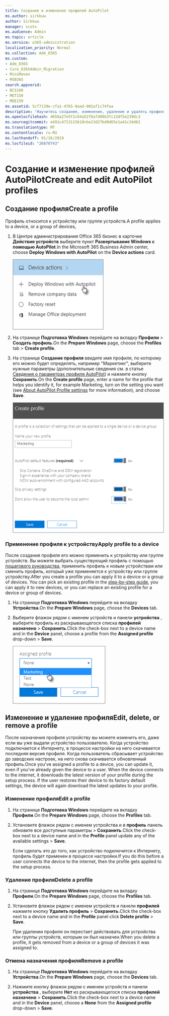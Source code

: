 ```yaml
---
title: Создание и изменение профилей AutoPilot
ms.author: sirkkuw
author: Sirkkuw
manager: scotv
ms.audience: Admin
ms.topic: article
ms.service: o365-administration
localization_priority: Normal
ms.collection: Adm_O365
ms.custom:
- Adm_O365
- Core_O365Admin_Migration
- MiniMaven
- MSB365
search.appverid:
- BCS160
- MET150
- MOE150
ms.assetid: 5cf7139e-cfa1-4765-8aad-001af1c74faa
description: 'Научитесь создание, изменение, удаление и удалять профили автопилот. '
ms.openlocfilehash: 4658a27e5f2c64a52f8a7d08b3fc13df5e239dc3
ms.sourcegitcommit: e491c4713115610cbe13d2fbd0d65e1a41c34d62
ms.translationtype: MT
ms.contentlocale: ru-RU
ms.lasthandoff: 01/16/2019
ms.locfileid: "26870743"
---
```

# <a name="create-and-edit-autopilot-profiles"></a><span data-ttu-id="9e4c2-103">Создание и изменение профилей AutoPilot</span><span class="sxs-lookup"><span data-stu-id="9e4c2-103">Create and edit AutoPilot profiles</span></span>

## <a name="create-a-profile"></a><span data-ttu-id="9e4c2-104">Создание профиля</span><span class="sxs-lookup"><span data-stu-id="9e4c2-104">Create a profile</span></span>

<span data-ttu-id="9e4c2-105">Профиль относится к устройству или группе устройств.</span><span class="sxs-lookup"><span data-stu-id="9e4c2-105">A profile applies to a device, or a group of devices,</span></span>
  
1. <span data-ttu-id="9e4c2-106">В Центре администрирования Office 365 бизнес в карточке **Действия устройств** выберите пункт **Развертывание Windows с помощью AutoPilot**.</span><span class="sxs-lookup"><span data-stu-id="9e4c2-106">In the Microsoft 365 Business Admin center, choose **Deploy Windows with AutoPilot** on the **Device actions** card.</span></span> 
    
    ![On the Device actions card, choose Deploy Windows with Autopilot.](media/160d5c2a-11a8-48f9-a8aa-70f084b85448.png)
  
2. <span data-ttu-id="9e4c2-108">На странице **Подготовка Windows** перейдите на вкладку **Профили** \> **Создать профиль**.</span><span class="sxs-lookup"><span data-stu-id="9e4c2-108">On the **Prepare Windows** page, choose the **Profiles** tab \> **Create profile**.</span></span>
    
3. <span data-ttu-id="9e4c2-109">На странице **Создание профиля** введите имя профиля, по которому его можно будет определять, например "Маркетинг", выберите нужные параметры (дополнительные сведения см. в статье [Сведения о параметрах профиля AutoPilot](autopilot-profile-settings.md)) и нажмите кнопку **Сохранить**.</span><span class="sxs-lookup"><span data-stu-id="9e4c2-109">On the **Create profile** page, enter a name for the profile that helps you identify it, for example Marketing, turn on the setting you want (see [About AutoPilot Profile settings](autopilot-profile-settings.md) for more information), and choose **Save**.</span></span>
    
    ![Enter name and turn on settings in the Create profile panel.](media/63b5a00d-6a5d-48d0-9557-e7531e80702a.png)
  
### <a name="apply-profile-to-a-device"></a><span data-ttu-id="9e4c2-111">Применение профиля к устройству</span><span class="sxs-lookup"><span data-stu-id="9e4c2-111">Apply profile to a device</span></span>

<span data-ttu-id="9e4c2-p101">После создания профиля его можно применить к устройству или группе устройств. Вы можете выбрать существующий профиль с помощью [пошагового руководства](add-autopilot-devices-and-profile.md), применить профиль к новым устройствам или сменить профиль, который уже применяется к устройству или группе устройству.</span><span class="sxs-lookup"><span data-stu-id="9e4c2-p101">After you create a profile you can apply it to a device or a group of devices. You can pick an existing profile in the [step-by-step guide](add-autopilot-devices-and-profile.md), you can apply it to new devices, or you can replace an existing profile for a device or group of devices.</span></span> 
  
1. <span data-ttu-id="9e4c2-114">На странице **Подготовка Windows** перейдите на вкладку **Устройства**.</span><span class="sxs-lookup"><span data-stu-id="9e4c2-114">On the **Prepare Windows** page, choose the **Devices** tab.</span></span> 
    
2. <span data-ttu-id="9e4c2-115">Выберите флажок рядом с именем устройств и панели **устройства** , выберите профиль из раскрывающегося списка **профилей назначено** \> **Сохранить**.</span><span class="sxs-lookup"><span data-stu-id="9e4c2-115">Click the check-box next to a device name and in the **Device** panel, choose a profile from the **Assigned profile** drop-down \> **Save**.</span></span>
    
    ![In the Device panel, select an Assigned profile to apply it.](media/ed0ce33f-9241-4403-a5de-2dddffdc6fb9.png)
  
## <a name="edit-delete-or-remove-a-profile"></a><span data-ttu-id="9e4c2-117">Изменение и удаление профиля</span><span class="sxs-lookup"><span data-stu-id="9e4c2-117">Edit, delete, or remove a profile</span></span>

<span data-ttu-id="9e4c2-p102">После назначения профиля устройству вы можете изменить его, даже если вы уже выдали устройство пользователю. Когда устройство подключается к Интернету, в процессе настройки на него скачивается последняя версия профиля. Когда пользователь сбрасывает устройство до заводских настроек, на него снова скачивается обновленный профиль.</span><span class="sxs-lookup"><span data-stu-id="9e4c2-p102">Once you've assigned a profile to a device, you can update it, even if you've already given the device to a user. When the device connects to the internet, it downloads the latest version of your profile during the setup process. If the user restores their device to its factory default settings, the device will again download the latest updates to your profile.</span></span> 
  
### <a name="edit-a-profile"></a><span data-ttu-id="9e4c2-121">Изменение профиля</span><span class="sxs-lookup"><span data-stu-id="9e4c2-121">Edit a profile</span></span>

1. <span data-ttu-id="9e4c2-122">На странице **Подготовка Windows** перейдите на вкладку **Профили**.</span><span class="sxs-lookup"><span data-stu-id="9e4c2-122">On the **Prepare Windows** page, choose the **Profiles** tab.</span></span> 
    
2. <span data-ttu-id="9e4c2-123">Установите флажок рядом с именем устройства и в **профиль** панель обновите все доступные параметры \> **Сохранить**.</span><span class="sxs-lookup"><span data-stu-id="9e4c2-123">Click the check-box next to a device name and in the **Profile** panel update any of the available settings \> **Save**.</span></span>
    
    <span data-ttu-id="9e4c2-124">Если сделать это до того, как устройство подключится к Интернету, профиль будет применен в процессе настройки.</span><span class="sxs-lookup"><span data-stu-id="9e4c2-124">If you do this before a user connects the device to the internet, then the profile gets applied to the setup process.</span></span>
    
### <a name="delete-a-profile"></a><span data-ttu-id="9e4c2-125">Удаление профиля</span><span class="sxs-lookup"><span data-stu-id="9e4c2-125">Delete a profile</span></span>

1. <span data-ttu-id="9e4c2-126">На странице **Подготовка Windows** перейдите на вкладку **Профили**.</span><span class="sxs-lookup"><span data-stu-id="9e4c2-126">On the **Prepare Windows** page, choose the **Profiles** tab.</span></span> 
    
2. <span data-ttu-id="9e4c2-127">Установите флажок рядом с именем устройств и панели **профилей** нажмите кнопку **Удалить профиль** \> **Сохранить**.</span><span class="sxs-lookup"><span data-stu-id="9e4c2-127">Click the check-box next to a device name and in the **Profile** panel click **Delete profile** \> **Save**.</span></span>
    
    <span data-ttu-id="9e4c2-128">При удалении профиля он перестает действовать для устройства или группы устройств, которым он был назначен.</span><span class="sxs-lookup"><span data-stu-id="9e4c2-128">When you delete a profile, it gets removed from a device or a group of devices it was assigned to.</span></span>
    
### <a name="remove-a-profile"></a><span data-ttu-id="9e4c2-129">Отмена назначения профиля</span><span class="sxs-lookup"><span data-stu-id="9e4c2-129">Remove a profile</span></span>

1. <span data-ttu-id="9e4c2-130">На странице **Подготовка Windows** перейдите на вкладку **Устройства**.</span><span class="sxs-lookup"><span data-stu-id="9e4c2-130">On the **Prepare Windows** page, choose the **Devices** tab.</span></span> 
    
2. <span data-ttu-id="9e4c2-131">Нажмите кнопку флажок рядом с именем устройств и панели **устройства** , выберите **Нет** из раскрывающегося списка **профилей назначено** \> **Сохранить**.</span><span class="sxs-lookup"><span data-stu-id="9e4c2-131">Click the check-box next to a device name and in the **Device** panel, choose a **None** from the **Assigned profile** drop-down \> **Save**.</span></span>
    
